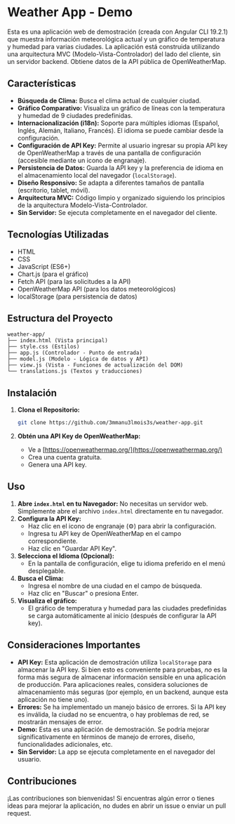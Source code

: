 # Weather App - Demo

Esta es una aplicación web de demostración (creada con Angular CLI 19.2.1) que muestra información meteorológica actual y un gráfico de temperatura y humedad para varias ciudades. La aplicación está construida utilizando una arquitectura MVC (Modelo-Vista-Controlador) del lado del cliente, sin un servidor backend. Obtiene datos de la API pública de OpenWeatherMap.

## Características

- **Búsqueda de Clima:** Busca el clima actual de cualquier ciudad.
- **Gráfico Comparativo:** Visualiza un gráfico de líneas con la temperatura y humedad de 9 ciudades predefinidas.
- **Internacionalización (i18n):** Soporte para múltiples idiomas (Español, Inglés, Alemán, Italiano, Francés). El idioma se puede cambiar desde la configuración.
- **Configuración de API Key:** Permite al usuario ingresar su propia API key de OpenWeatherMap a través de una pantalla de configuración (accesible mediante un icono de engranaje).
- **Persistencia de Datos:** Guarda la API key y la preferencia de idioma en el almacenamiento local del navegador (`localStorage`).
- **Diseño Responsivo:** Se adapta a diferentes tamaños de pantalla (escritorio, tablet, móvil).
- **Arquitectura MVC:** Código limpio y organizado siguiendo los principios de la arquitectura Modelo-Vista-Controlador.
- **Sin Servidor:** Se ejecuta completamente en el navegador del cliente.

## Tecnologías Utilizadas

- HTML
- CSS
- JavaScript (ES6+)
- Chart.js (para el gráfico)
- Fetch API (para las solicitudes a la API)
- OpenWeatherMap API (para los datos meteorológicos)
- localStorage (para persistencia de datos)

## Estructura del Proyecto

```
weather-app/
├── index.html (Vista principal)
├── style.css (Estilos)
├── app.js (Controlador - Punto de entrada)
├── model.js (Modelo - Lógica de datos y API)
├── view.js (Vista - Funciones de actualización del DOM)
└── translations.js (Textos y traducciones)
```

## Instalación

1.  **Clona el Repositorio:**

    ```bash
    git clone https://github.com/3mmanu3lmois3s/weather-app.git
    ```

2.  **Obtén una API Key de OpenWeatherMap:**

    - Ve a [https://openweathermap.org/](https://openweathermap.org/)
    - Crea una cuenta gratuita.
    - Genera una API key.

## Uso

1.  **Abre `index.html` en tu Navegador:** No necesitas un servidor web. Simplemente abre el archivo `index.html` directamente en tu navegador.
2.  **Configura la API Key:**
    - Haz clic en el icono de engranaje (⚙️) para abrir la configuración.
    - Ingresa tu API key de OpenWeatherMap en el campo correspondiente.
    - Haz clic en "Guardar API Key".
3.  **Selecciona el Idioma (Opcional):**
    - En la pantalla de configuración, elige tu idioma preferido en el menú desplegable.
4.  **Busca el Clima:**
    - Ingresa el nombre de una ciudad en el campo de búsqueda.
    - Haz clic en "Buscar" o presiona Enter.
5.  **Visualiza el gráfico:**
    - El gráfico de temperatura y humedad para las ciudades predefinidas se carga automáticamente al inicio (después de configurar la API key).

## Consideraciones Importantes

- **API Key:** Esta aplicación de demostración utiliza `localStorage` para almacenar la API key. Si bien esto es conveniente para pruebas, _no_ es la forma más segura de almacenar información sensible en una aplicación de producción. Para aplicaciones reales, considera soluciones de almacenamiento más seguras (por ejemplo, en un backend, aunque esta aplicación no tiene uno).
- **Errores:** Se ha implementado un manejo básico de errores. Si la API key es inválida, la ciudad no se encuentra, o hay problemas de red, se mostrarán mensajes de error.
- **Demo:** Esta es una aplicación de demostración. Se podría mejorar significativamente en términos de manejo de errores, diseño, funcionalidades adicionales, etc.
- **Sin Servidor:** La app se ejecuta completamente en el navegador del usuario.

## Contribuciones

¡Las contribuciones son bienvenidas! Si encuentras algún error o tienes ideas para mejorar la aplicación, no dudes en abrir un issue o enviar un pull request.
